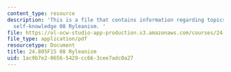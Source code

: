 ```yaml
---
content_type: resource
description: 'This is a file that contains information regarding topics in epistemology:
  self-knowledge 08 Ryleanism. '
file: https://ol-ocw-studio-app-production.s3.amazonaws.com/courses/24-805-topics-in-epistemology-self-knowledge-fall-2015/1ac9b7e206565429cc663cee7adc0a27_MIT24_805F15_08Rylea.pdf
file_type: application/pdf
resourcetype: Document
title: 24.805F15 08 Ryleanism
uid: 1ac9b7e2-0656-5429-cc66-3cee7adc0a27
---
```

